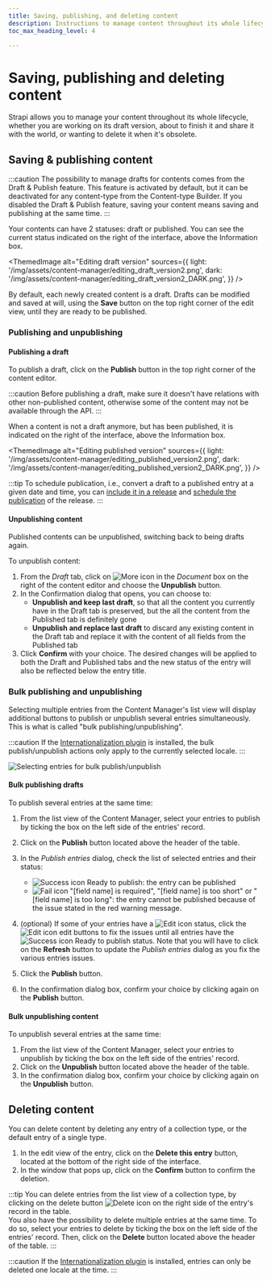 ```yaml
---
title: Saving, publishing, and deleting content
description: Instructions to manage content throughout its whole lifecycle, from the draft version to the deletion of the obsolete content.
toc_max_heading_level: 4

---
```


# Saving, publishing and deleting content

Strapi allows you to manage your content throughout its whole lifecycle, whether you are working on its draft version, about to finish it and share it with the world, or wanting to delete it when it's obsolete.

## Saving & publishing content

:::caution
The possibility to manage drafts for contents comes from the Draft & Publish feature. This feature is activated by default, but it can be deactivated for any content-type from the Content-type Builder. If you disabled the Draft & Publish feature, saving your content means saving and publishing at the same time.
:::

Your contents can have 2 statuses: draft or published. You can see the current status indicated on the right of the interface, above the Information box.

<ThemedImage
  alt="Editing draft version"
  sources={{
    light: '/img/assets/content-manager/editing_draft_version2.png',
    dark: '/img/assets/content-manager/editing_draft_version2_DARK.png',
  }}
/>

By default, each newly created content is a draft. Drafts can be modified and saved at will, using the **Save** button on the top right corner of the edit view, until they are ready to be published.

### Publishing and unpublishing

#### Publishing a draft

To publish a draft, click on the **Publish** button in the top right corner of the content editor.

:::caution
Before publishing a draft, make sure it doesn't have relations with other non-published content, otherwise some of the content may not be available through the API.
:::

When a content is not a draft anymore, but has been published, it is indicated on the right of the interface, above the Information box.

<ThemedImage
  alt="Editing published version"
  sources={{
    light: '/img/assets/content-manager/editing_published_version2.png',
    dark: '/img/assets/content-manager/editing_published_version2_DARK.png',
  }}
/>

:::tip
To schedule publication, i.e., convert a draft to a published entry at a given date and time, you can [include it in a release](/user-docs/content-manager/adding-content-to-releases) and [schedule the publication](/user-docs/releases/creating-a-release) of the release.
:::

#### Unpublishing content

Published contents can be unpublished, switching back to being drafts again.

To unpublish content:

1. From the _Draft_ tab, click on ![More icon](/img/assets/icons/more.svg) in the _Document_ box on the right of the content editor and choose the **Unpublish** button.
2.  In the Confirmation dialog that opens, you can choose to:
    - **Unpublish and keep last draft**, so that all the content you currently have in the Draft tab is preserved, but the all the content from the Published tab is definitely gone
    - **Unpublish and replace last draft** to discard any existing content in the Draft tab and replace it with the content of all fields from the Published tab
3. Click **Confirm** with your choice. The desired changes will be applied to both the Draft and Published tabs and the new status of the entry will also be reflected below the entry title.

<!-- TODO: add screenshot? -->

### Bulk publishing and unpublishing

Selecting multiple entries from the Content Manager's list view will display additional buttons to publish or unpublish several entries simultaneously. This is what is called "bulk publishing/unpublishing".

:::caution
If the [Internationalization plugin](/user-docs/plugins/strapi-plugins.md#-internationalization-plugin) is installed, the bulk publish/unpublish actions only apply to the currently selected locale.
:::

![Selecting entries for bulk publish/unpublish](/img/assets/content-manager/bulk-publish.png)

#### Bulk publishing drafts

To publish several entries at the same time:

1. From the list view of the Content Manager, select your entries to publish by ticking the box on the left side of the entries' record.
2. Click on the **Publish** button located above the header of the table.
3. In the *Publish entries* dialog, check the list of selected entries and their status:

   - ![Success icon](/img/assets/icons/CheckCircle.svg) Ready to publish: the entry can be published
   - ![Fail icon](/img/assets/icons/CrossCircle.svg) "[field name] is required", "[field name] is too short" or "[field name] is too long": the entry cannot be published because of the issue stated in the red warning message.

4. (optional) If some of your entries have a ![Edit icon](/img/assets/icons/CrossCircle.svg) status, click the ![Edit icon](/img/assets/icons/edit.svg) edit buttons to fix the issues until all entries have the ![Success icon](/img/assets/icons/CheckCircle.svg) Ready to publish status. Note that you will have to click on the **Refresh** button to update the *Publish entries* dialog as you fix the various entries issues.
5. Click the **Publish** button.
6. In the confirmation dialog box, confirm your choice by clicking again on the **Publish** button.

#### Bulk unpublishing content

To unpublish several entries at the same time:

1. From the list view of the Content Manager, select your entries to unpublish by ticking the box on the left side of the entries' record.
2. Click on the **Unpublish** button located above the header of the table.
3. In the confirmation dialog box, confirm your choice by clicking again on the **Unpublish** button.

## Deleting content

You can delete content by deleting any entry of a collection type, or the default entry of a single type.

1. In the edit view of the entry, click on the **Delete this entry** button, located at the bottom of the right side of the interface.
2. In the window that pops up, click on the **Confirm** button to confirm the deletion.

:::tip
You can delete entries from the list view of a collection type, by clicking on the delete button ![Delete icon](/img/assets/icons/delete.svg) on the right side of the entry's record in the table. <br /> You also have the possibility to delete multiple entries at the same time. To do so, select your entries to delete by ticking the box on the left side of the entries' record. Then, click on the **Delete** button located above the header of the table.
:::

:::caution
If the [Internationalization plugin](/user-docs/plugins/strapi-plugins.md#-internationalization-plugin) is installed, entries can only be deleted one locale at the time.
:::
